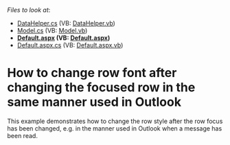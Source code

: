 <!-- default file list -->
*Files to look at*:

* [DataHelper.cs](./CS/App_Code/DataHelper.cs) (VB: [DataHelper.vb](./VB/App_Code/DataHelper.vb))
* [Model.cs](./CS/App_Code/Model.cs) (VB: [Model.vb](./VB/App_Code/Model.vb))
* **[Default.aspx](./CS/Default.aspx) (VB: [Default.aspx](./VB/Default.aspx))**
* [Default.aspx.cs](./CS/Default.aspx.cs) (VB: [Default.aspx.vb](./VB/Default.aspx.vb))
<!-- default file list end -->
# How to change row font after changing the focused row in the same manner used in Outlook


<p>This example demonstrates how to change the row style after the row focus has been changed, e.g. in the manner used in Outlook when a message has been read.</p>

<br/>


